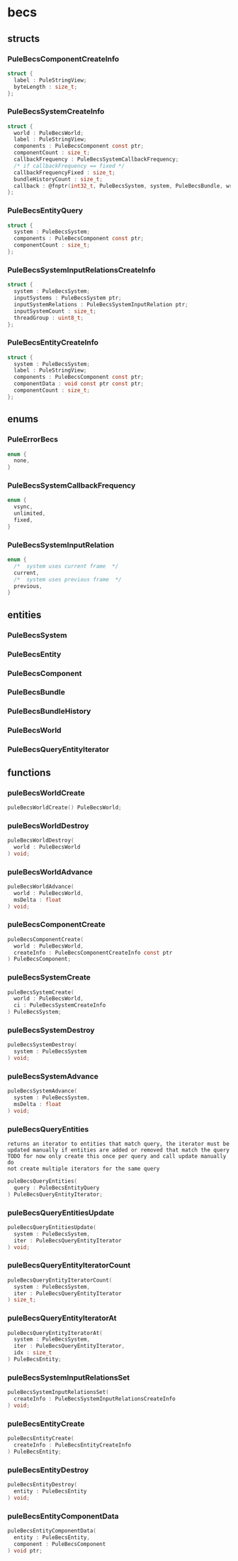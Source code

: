 # becs

## structs
### PuleBecsComponentCreateInfo
```c
struct {
  label : PuleStringView;
  byteLength : size_t;
};
```
### PuleBecsSystemCreateInfo
```c
struct {
  world : PuleBecsWorld;
  label : PuleStringView;
  components : PuleBecsComponent const ptr;
  componentCount : size_t;
  callbackFrequency : PuleBecsSystemCallbackFrequency;
  /* if callbackFrequency == fixed */
  callbackFrequencyFixed : size_t;
  bundleHistoryCount : size_t;
  callback : @fnptr(int32_t, PuleBecsSystem, system, PuleBecsBundle, writeBundle, PuleBecsBundleHistory, readBundleHistory, PuleBecsBundle ptr, inputSystemReadBundles);
};
```
### PuleBecsEntityQuery
```c
struct {
  system : PuleBecsSystem;
  components : PuleBecsComponent const ptr;
  componentCount : size_t;
};
```
### PuleBecsSystemInputRelationsCreateInfo
```c
struct {
  system : PuleBecsSystem;
  inputSystems : PuleBecsSystem ptr;
  inputSystemRelations : PuleBecsSystemInputRelation ptr;
  inputSystemCount : size_t;
  threadGroup : uint8_t;
};
```
### PuleBecsEntityCreateInfo
```c
struct {
  system : PuleBecsSystem;
  label : PuleStringView;
  components : PuleBecsComponent const ptr;
  componentData : void const ptr const ptr;
  componentCount : size_t;
};
```

## enums
### PuleErrorBecs
```c
enum {
  none,
}
```
### PuleBecsSystemCallbackFrequency
```c
enum {
  vsync,
  unlimited,
  fixed,
}
```
### PuleBecsSystemInputRelation
```c
enum {
  /*  system uses current frame  */
  current,
  /*  system uses previous frame  */
  previous,
}
```

## entities
### PuleBecsSystem
### PuleBecsEntity
### PuleBecsComponent
### PuleBecsBundle
### PuleBecsBundleHistory
### PuleBecsWorld
### PuleBecsQueryEntityIterator

## functions
### puleBecsWorldCreate
```c
puleBecsWorldCreate() PuleBecsWorld;
```
### puleBecsWorldDestroy
```c
puleBecsWorldDestroy(
  world : PuleBecsWorld
) void;
```
### puleBecsWorldAdvance
```c
puleBecsWorldAdvance(
  world : PuleBecsWorld,
  msDelta : float
) void;
```
### puleBecsComponentCreate
```c
puleBecsComponentCreate(
  world : PuleBecsWorld,
  createInfo : PuleBecsComponentCreateInfo const ptr
) PuleBecsComponent;
```
### puleBecsSystemCreate
```c
puleBecsSystemCreate(
  world : PuleBecsWorld,
  ci : PuleBecsSystemCreateInfo
) PuleBecsSystem;
```
### puleBecsSystemDestroy
```c
puleBecsSystemDestroy(
  system : PuleBecsSystem
) void;
```
### puleBecsSystemAdvance
```c
puleBecsSystemAdvance(
  system : PuleBecsSystem,
  msDelta : float
) void;
```
### puleBecsQueryEntities

    returns an iterator to entities that match query, the iterator must be
    updated manually if entities are added or removed that match the query
    TODO for now only create this once per query and call update manually do
    not create multiple iterators for the same query

```c
puleBecsQueryEntities(
  query : PuleBecsEntityQuery
) PuleBecsQueryEntityIterator;
```
### puleBecsQueryEntitiesUpdate
```c
puleBecsQueryEntitiesUpdate(
  system : PuleBecsSystem,
  iter : PuleBecsQueryEntityIterator
) void;
```
### puleBecsQueryEntityIteratorCount
```c
puleBecsQueryEntityIteratorCount(
  system : PuleBecsSystem,
  iter : PuleBecsQueryEntityIterator
) size_t;
```
### puleBecsQueryEntityIteratorAt
```c
puleBecsQueryEntityIteratorAt(
  system : PuleBecsSystem,
  iter : PuleBecsQueryEntityIterator,
  idx : size_t
) PuleBecsEntity;
```
### puleBecsSystemInputRelationsSet
```c
puleBecsSystemInputRelationsSet(
  createInfo : PuleBecsSystemInputRelationsCreateInfo
) void;
```
### puleBecsEntityCreate
```c
puleBecsEntityCreate(
  createInfo : PuleBecsEntityCreateInfo
) PuleBecsEntity;
```
### puleBecsEntityDestroy
```c
puleBecsEntityDestroy(
  entity : PuleBecsEntity
) void;
```
### puleBecsEntityComponentData
```c
puleBecsEntityComponentData(
  entity : PuleBecsEntity,
  component : PuleBecsComponent
) void ptr;
```
